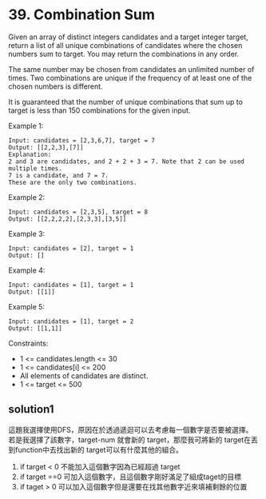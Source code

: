 # 39. Combination Sum
Given an array of distinct integers candidates and a target integer target, return a list of all unique combinations of candidates where the chosen numbers sum to target. You may return the combinations in any order.

The same number may be chosen from candidates an unlimited number of times. Two combinations are unique if the frequency of at least one of the chosen numbers is different.

It is guaranteed that the number of unique combinations that sum up to target is less than 150 combinations for the given input.



 

Example 1:

```
Input: candidates = [2,3,6,7], target = 7
Output: [[2,2,3],[7]]
Explanation:
2 and 3 are candidates, and 2 + 2 + 3 = 7. Note that 2 can be used multiple times.
7 is a candidate, and 7 = 7.
These are the only two combinations.
```
Example 2:
```
Input: candidates = [2,3,5], target = 8
Output: [[2,2,2,2],[2,3,3],[3,5]]
```
Example 3:
```
Input: candidates = [2], target = 1
Output: []
```
Example 4:
```
Input: candidates = [1], target = 1
Output: [[1]]
```

Example 5:
```
Input: candidates = [1], target = 2
Output: [[1,1]]
```

Constraints:

* 1 <= candidates.length <= 30
* 1 <= candidates[i] <= 200
* All elements of candidates are distinct.
* 1 <= target <= 500

## solution1
這題我選擇使用DFS，原因在於透過遞迴可以去考慮每一個數字是否要被選擇。
若是我選擇了該數字，target-num 就會新的 target，那麼我可將新的 target在丟到function中去找出新的 target可以有什麼其他的組合。
1. if target < 0
不能加入這個數字因為已經超過 target
2. if target ==0
可加入這個數字，且這個數字剛好滿足了組成taget的目標
3. if taget > 0
可以加入這個數字但是還要在找其他數字近來填補剩餘的位置
